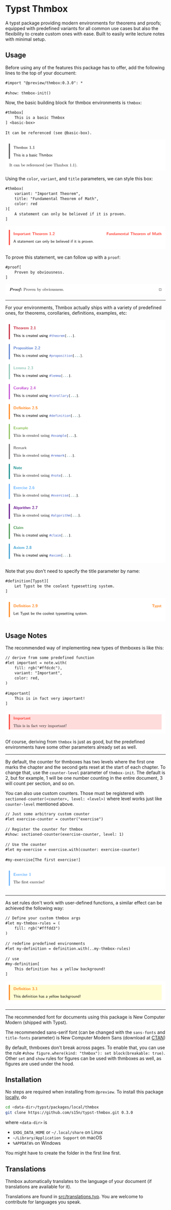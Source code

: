 # Typst Thmbox

A typst package providing modern environments for theorems and proofs;
equipped with predefined variants for all common use cases but also
the flexibility to create custom ones with ease.
Built to easily write lecture notes with minimal setup.

## Usage

Before using any of the features this package has to offer, add the following lines to the top of your document:

```typ
#import "@preview/thmbox:0.3.0": *

#show: thmbox-init()
```

Now, the basic building block for thmbox environments is `thmbox`:

```typ
#thmbox[
    This is a basic Thmbox
] <basic-box>

It can be referenced (see @basic-box).
```
<picture>
  <source media="(prefers-color-scheme: dark)" srcset="gallery/d1.svg">
  <img src="gallery/l1.svg">
</picture>

Using the `color`, `variant`, and `title` parameters, we can style this box:
```typ
#thmbox(
    variant: "Important Theorem", 
    title: "Fundamental Theorem of Math", 
    color: red
)[
    A statement can only be believed if it is proven. 
]
```
<picture>
  <source media="(prefers-color-scheme: dark)" srcset="gallery/d2.svg">
  <img src="gallery/l2.svg">
</picture>

To prove this statement, we can follow up with a `proof`:
```typ
#proof[
    Proven by obviousness.
]
```
<picture>
  <source media="(prefers-color-scheme: dark)" srcset="gallery/d3.svg">
  <img src="gallery/l3.svg">
</picture>

---

For your environments, Thmbox actually ships with a variety of predefined ones, for theorems, corollaries, definitions, examples, etc:

<picture>
  <source media="(prefers-color-scheme: dark)" srcset="gallery/d4.svg">
  <img src="gallery/l4.svg">
</picture>

Note that you don't need to specify the title parameter by name:
```typ
#definition[Typst][
    Let Typst be the coolest typesetting system.
]
```
<picture>
  <source media="(prefers-color-scheme: dark)" srcset="gallery/d5.svg">
  <img src="gallery/l5.svg">
</picture>

## Usage Notes

The recommended way of implementing new types of thmboxes is like this:
```typ
// derive from some predefined function
#let important = note.with(
    fill: rgb("#ffdcdc"), 
    variant: "Important", 
    color: red,
)

#important[
    This is in fact very important!
]
```
<picture>
  <source media="(prefers-color-scheme: dark)" srcset="gallery/d6.svg">
  <img src="gallery/l6.svg">
</picture>

Of course, deriving from `thmbox` is just as good, but the predefined environments have some other parameters already set as well.

---

By default, the counter for thmboxes has two levels where the first one marks the chapter and the second gets reset at the start of each chapter.
To change that, use the `counter-level` parameter of `thmbox-init`. The default is 2, but for example, 1 will be one number counting in the entire document, 3 will count per section, and so on.

You can also use custom counters. Those must be registered with `sectioned-counter(<counter>, level: <level>)` where level works just like `counter-level` mentioned above.

```typ
// Just some arbitrary custom counter
#let exercise-counter = counter("exercise")

// Register the counter for thmbox
#show: sectioned-counter(exercise-counter, level: 1)

// Use the counter
#let my-exercise = exercise.with(counter: exercise-counter)

#my-exercise[The first exercise!]
```
<picture>
  <source media="(prefers-color-scheme: dark)" srcset="gallery/d7.svg">
  <img src="gallery/l7.svg">
</picture>

---

As set rules don't work with user-defined functions, a similar effect can be achieved the following way:
```typ
// Define your custom thmbox args
#let my-thmbox-rules = (
    fill: rgb("#fffdd3")
)

// redefine predefined environments
#let my-definition = definition.with(..my-thmbox-rules)

// use
#my-definition[
    This definition has a yellow background!
]
```
<picture>
  <source media="(prefers-color-scheme: dark)" srcset="gallery/d8.svg">
  <img src="gallery/l8.svg">
</picture>

---

The recommended font for documents using this package is New Computer Modern (shipped with Typst).

The recommended sans-serif font (can be changed with the `sans-fonts` and `title-fonts` parameter) is New Computer Modern Sans (download at [CTAN](https://ctan.org/pkg/newcomputermodern))

By default, thmboxes don't break across pages. To enable that, you can use the rule `#show figure.where(kind: "thmbox"): set block(breakable: true)`. Other `set` and `show` rules for figures can be used with thmboxes as well, as figures are used under the hood.

## Installation

No steps are required when installing from `@preview`. To install this package [locally](https://github.com/typst/packages?tab=readme-ov-file#local-packages), do

```sh
cd <data-dir>/typst/packages/local/thmbox
git clone https://github.com/s15n/typst-thmbox.git 0.3.0
```
where `<data-dir>` is
- `$XDG_DATA_HOME` or `~/.local/share` on Linux
- `~/Library/Application Support` on macOS
- `%APPDATA%` on Windows

You might have to create the folder in the first line first.

## Translations

Thmbox automatically translates to the language of your document (if translations are available for it).

Translations are found in [src/translations.typ](https://github.com/s15n/typst-thmbox/blob/main/src/translations.typ). You are welcome to contribute for languages you speak.
